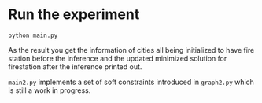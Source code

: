 # Run the experiment

```
python main.py
```

As the result you get the information of cities all being initialized to have fire station before the inference and the updated minimized solution for firestation after the inference printed out.

`main2.py` implements a set of soft constraints introduced in `graph2.py` which is still a work in progress.